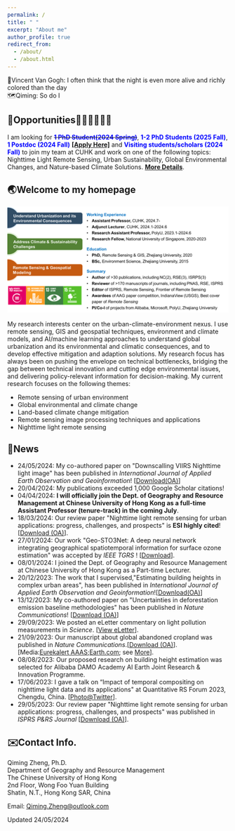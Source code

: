 ```yaml
---
permalink: /
title: " "
excerpt: "About me"
author_profile: true
redirect_from: 
  - /about/
  - /about.html
---  
```


🎨Vincent Van Gogh: I often think that the night is even more alive and richly colored than the day   
🗺️Qiming: So do I 

## 🚨Opportunities👩🏻‍🎓👨🏼‍🎓 ##
I am looking for ~~**<font color= Blue>1 PhD Student(2024 Spring)</font>**~~, **<font color= Blue>1-2 PhD Students (2025 Fall)</font>**, **<font color= Blue>1 Postdoc (2024 Fall)</font>** [**[Apply Here]**](https://cuhk.taleo.net/careersection/cu_career_non_teach/jobdetail.ftl?job=240001HS) and **<font color= Blue>Visiting students/scholars (2024 Fall)</font>** to join my team at CUHK and work on one of the following topics: Nighttime Light Remote Sensing, Urban Sustainability, Global Environmental Changes, and Nature-based Climate Solutions. [**More Details**](https://qmzheng09work.github.io/opportunities/).  
## 🌏Welcome to my homepage ##  

![](intro_summary.png)

My research interests center on the urban-climate-environment nexus. I use remote sensing, GIS and geospatial techniques, environment and climate models, and AI/machine learning approaches to understand global urbanization and its environmental and climatic consequences, and to develop effective mitigation and adaption solutions. My research focus has always been on pushing the envelope on technical bottlenecks, bridging the gap between technical innovation and cutting edge environmental issues, and delivering policy-relevant information for decision-making. My current research focuses on the following themes:
* Remote sensing of urban environment
* Global environmental and climate change
* Land-based climate change mitigation
* Remote sensing image processing techniques and applications
* Nighttime light remote sensing

## 📰News ##  
*  24/05/2024: My co-authored paper on "Downscalling VIIRS Nighttime light image" has been published in *International Journal of Applied Earth Observation and Geoinformation*! [[Download(OA)](https://doi.org/10.1016/j.jag.2024.103924)]  
*  20/04/2024: My publications exceeded 1,000 Google Scholar citations!
*  04/04/2024: **I will officially join the Dept. of Geography and Resource Management at Chinese University of Hong Kong as a full-time Assistant Professor (tenure-track) in the coming July**.
*  18/03/2024: Our review paper "Nighttime light remote sensing for urban applications: progress, challenges, and prospects" is **ESI highly cited**! [[Download (OA)](https://www.sciencedirect.com/science/article/pii/S0924271623001521)].
*  27/01/2024: Our work "Geo-STO3Net: A deep neural network integrating geographical spatiotemporal information for surface ozone estimation" was accepted by *IEEE TGRS* ! [[Download](https://ieeexplore.ieee.org/document/10414127)].
*  08/01/2024: I joined the Dept. of Geography and Resource Management at Chinese University of Hong Kong as a Part-time Lecturer.
*  20/12/2023: The work that I supervised,"Estimating building heights in complex urban areas", has been published in *International Journal of Applied Earth Observation and Geoinformation*![[Download(OA)](https://doi.org/10.1016/j.jag.2023.103625)]
* 13/12/2023: My co-authored paper on "Uncertainties in deforestation emission baseline methodologies" has been published in *Nature Communications*! [[Download (OA)](https://doi.org/10.1038/s41467-023-44127-9)]
* 29/09/2023: We posted an eLetter commentary on light pollution measurements in *Science*. [[View eLetter](https://www.science.org/doi/10.1126/science.adg0473#elettersSection)].
* 21/09/2023: Our manuscript about global abandoned cropland was published in *Nature Communications*.[[Download (OA)](https://www.nature.com/articles/s41467-023-41837-y)].[Media:[Eurekalert AAAS](https://www.eurekalert.org/news-releases/1003363);[Earth.com](https://www.earth.com/news/abandoned-croplands-could-boost-food-security-and-climate-mitigation/); see [More](https://www.nature.com/articles/s41467-023-41837-y/metrics)].
* 08/08/2023: Our proposed research on building height estimation was selected for Alibaba DAMO Academy AI Earth Joint Research & Innovation Programme.
* 17/06/2023: I gave a talk on “Impact of temporal compositing on nighttime light data and its applications" at Quantitative RS Forum 2023, Chengdu, China. [[Photo@Twitter](https://twitter.com/QimingZheng2/status/1670058400305086464)].
* 29/05/2023: Our review paper "Nighttime light remote sensing for urban applications: progress, challenges, and prospects" was published in *ISPRS P&RS Journal* [[Download (OA)](https://www.sciencedirect.com/science/article/pii/S0924271623001521)].


## ✉️Contact Info. ##
Qiming Zheng, Ph.D.   
Department of Geography and Resource Management  
The Chinese University of Hong Kong  
2nd Floor, Wong Foo Yuan Building  
Shatin, N.T., Hong Kong SAR, China  

Email: <u>Qiming.Zheng@outlook.com</u>

Updated 24/05/2024
